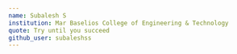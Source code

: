 ```yaml
---
name: Subalesh S
institution: Mar Baselios College of Engineering & Technology
quote: Try until you succeed
github_user: subaleshss
---
```

